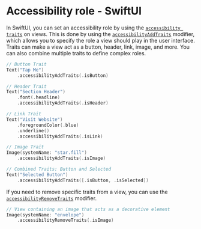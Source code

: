 # Accessibility role - SwiftUI

In SwiftUI, you can set an accessibility role by using the [`accessibility traits`](https://developer.apple.com/documentation/swiftui/accessibilitytraits) on views. This is done by using the [`accessibilityAddTraits`](https://developer.apple.com/documentation/swiftui/view/accessibilityaddtraits(_:)) modifier, which allows you to specify the role a view should play in the user interface. Traits can make a view act as a button, header, link, image, and more. You can also combine multiple traits to define complex roles.

```swift
// Button Trait
Text("Tap Me")
    .accessibilityAddTraits(.isButton)

// Header Trait
Text("Section Header")
    .font(.headline)
    .accessibilityAddTraits(.isHeader)

// Link Trait
Text("Visit Website")
    .foregroundColor(.blue)
    .underline()
    .accessibilityAddTraits(.isLink)

// Image Trait
Image(systemName: "star.fill")
    .accessibilityAddTraits(.isImage)

// Combined Traits: Button and Selected
Text("Selected Button")
    .accessibilityAddTraits([.isButton, .isSelected])
```

If you need to remove specific traits from a view, you can use the [`accessibilityRemoveTraits`](https://developer.apple.com/documentation/swiftui/view/accessibilityremovetraits(_:)) modifier.

```swift
// View containing an image that acts as a decorative element
Image(systemName: "envelope")
    .accessibilityRemoveTraits(.isImage)
```
